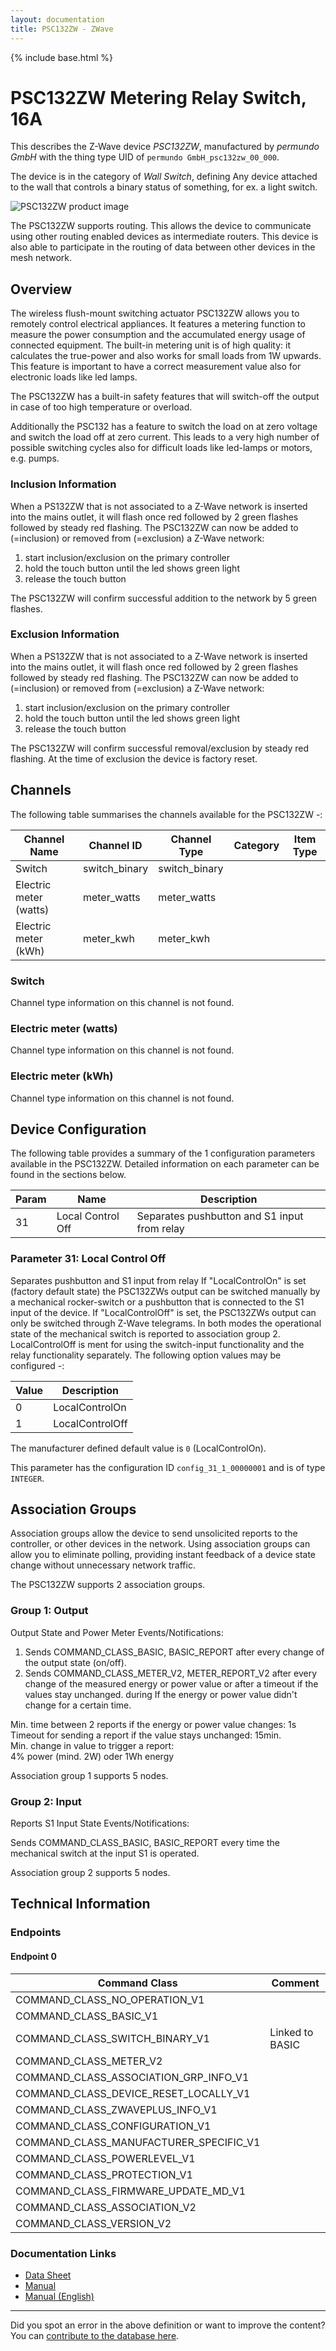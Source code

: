 ```yaml
---
layout: documentation
title: PSC132ZW - ZWave
---
```


{% include base.html %}

# PSC132ZW Metering Relay Switch, 16A
This describes the Z-Wave device *PSC132ZW*, manufactured by *permundo GmbH* with the thing type UID of ```permundo GmbH_psc132zw_00_000```.

The device is in the category of *Wall Switch*, defining Any device attached to the wall that controls a binary status of something, for ex. a light switch.

![PSC132ZW product image](https://opensmarthouse.org/assets/zwave/attachments/820/PSC132ZW.png)


The PSC132ZW supports routing. This allows the device to communicate using other routing enabled devices as intermediate routers.  This device is also able to participate in the routing of data between other devices in the mesh network.

## Overview

The wireless flush-mount switching actuator PSC132ZW allows you to remotely control electrical appliances. It features a metering function to measure the power consumption and the accumulated energy usage of connected equipment. The built-in metering unit is of high quality: it calculates the true-power and also works for small loads from 1W upwards. This feature is important to have a correct measurement value also for electronic loads like led lamps.

The PSC132ZW has a built-in safety features that will switch-off the output in case of too high temperature or overload.

Additionally the PSC132 has a feature to switch the load on at zero voltage and switch the load off at zero current. This leads to a very high number of possible switching cycles also for difficult loads like led-lamps or motors, e.g. pumps.

### Inclusion Information

When a PS132ZW that is not associated to a Z-Wave network is inserted into the mains outlet, it will flash once red followed by 2 green flashes followed by steady red flashing. The PSC132ZW can now be added to (=inclusion) or removed from (=exclusion) a Z-Wave network:

  1. start inclusion/exclusion on the primary controller
  2. hold the touch button until the led shows green light
  3. release the touch button

The PSC132ZW will confirm successful addition to the network by 5 green flashes.

### Exclusion Information

When a PS132ZW that is not associated to a Z-Wave network is inserted into the mains outlet, it will flash once red followed by 2 green flashes followed by steady red flashing. The PSC132ZW can now be added to (=inclusion) or removed from (=exclusion) a Z-Wave network:

  1. start inclusion/exclusion on the primary controller
  2. hold the touch button until the led shows green light
  3. release the touch button

The PSC132ZW will confirm successful removal/exclusion by steady red flashing. At the time of exclusion the device is factory reset.

## Channels

The following table summarises the channels available for the PSC132ZW -:

| Channel Name | Channel ID | Channel Type | Category | Item Type |
|--------------|------------|--------------|----------|-----------|
| Switch | switch_binary | switch_binary |  |  | 
| Electric meter (watts) | meter_watts | meter_watts |  |  | 
| Electric meter (kWh) | meter_kwh | meter_kwh |  |  | 

### Switch
Channel type information on this channel is not found.

### Electric meter (watts)
Channel type information on this channel is not found.

### Electric meter (kWh)
Channel type information on this channel is not found.



## Device Configuration

The following table provides a summary of the 1 configuration parameters available in the PSC132ZW.
Detailed information on each parameter can be found in the sections below.

| Param | Name  | Description |
|-------|-------|-------------|
| 31 | Local Control Off | Separates pushbutton and S1 input from relay |

### Parameter 31: Local Control Off

Separates pushbutton and S1 input from relay
If "LocalControlOn" is set (factory default state) the PSC132ZWs output can be switched manually by a mechanical rocker-switch or a pushbutton that is connected to the S1 input of the device. If "LocalControlOff" is set, the PSC132ZWs output can only be switched through Z-Wave telegrams. In both modes the operational state of the mechanical switch is reported to association group 2. LocalControlOff is ment for using the switch-input functionality and the relay functionality separately.
The following option values may be configured -:

| Value  | Description |
|--------|-------------|
| 0 | LocalControlOn |
| 1 | LocalControlOff |

The manufacturer defined default value is ```0``` (LocalControlOn).

This parameter has the configuration ID ```config_31_1_00000001``` and is of type ```INTEGER```.


## Association Groups

Association groups allow the device to send unsolicited reports to the controller, or other devices in the network. Using association groups can allow you to eliminate polling, providing instant feedback of a device state change without unnecessary network traffic.

The PSC132ZW supports 2 association groups.

### Group 1: Output

Output State and Power Meter
Events/Notifications:

  1. Sends COMMAND\_CLASS\_BASIC, BASIC_REPORT after every change of the output state (on/off).
  2. Sends COMMAND\_CLASS\_METER\_V2, METER\_REPORT_V2 after every change of the measured energy or power value or after a timeout if the values stay unchanged. during If the energy or power value didn't change for a certain time.

Min. time between 2 reports if the energy or power value changes: 1s  
Timeout for sending a report if the value stays unchanged: 15min.  
Min. change in value to trigger a report:  
4% power (mind. 2W) oder 1Wh energy

Association group 1 supports 5 nodes.

### Group 2: Input

Reports S1 Input State
Events/Notifications:

Sends COMMAND\_CLASS\_BASIC, BASIC_REPORT every time the mechanical switch at the input S1 is operated.

Association group 2 supports 5 nodes.

## Technical Information

### Endpoints

#### Endpoint 0

| Command Class | Comment |
|---------------|---------|
| COMMAND_CLASS_NO_OPERATION_V1| |
| COMMAND_CLASS_BASIC_V1| |
| COMMAND_CLASS_SWITCH_BINARY_V1| Linked to BASIC|
| COMMAND_CLASS_METER_V2| |
| COMMAND_CLASS_ASSOCIATION_GRP_INFO_V1| |
| COMMAND_CLASS_DEVICE_RESET_LOCALLY_V1| |
| COMMAND_CLASS_ZWAVEPLUS_INFO_V1| |
| COMMAND_CLASS_CONFIGURATION_V1| |
| COMMAND_CLASS_MANUFACTURER_SPECIFIC_V1| |
| COMMAND_CLASS_POWERLEVEL_V1| |
| COMMAND_CLASS_PROTECTION_V1| |
| COMMAND_CLASS_FIRMWARE_UPDATE_MD_V1| |
| COMMAND_CLASS_ASSOCIATION_V2| |
| COMMAND_CLASS_VERSION_V2| |

### Documentation Links

* [Data Sheet](https://www.opensmarthouse.org/zwavedatabase/820/PSC132-DS-EN-JAN17.pdf)
* [Manual](https://www.opensmarthouse.org/zwavedatabase/820/PSC132ZW-G4-V205-DE.pdf)
* [Manual (English)](https://www.opensmarthouse.org/zwavedatabase/820/PSC132ZW-V07-EN.pdf)

---

Did you spot an error in the above definition or want to improve the content?
You can [contribute to the database here](https://www.opensmarthouse.org/zwavedatabase/820).
